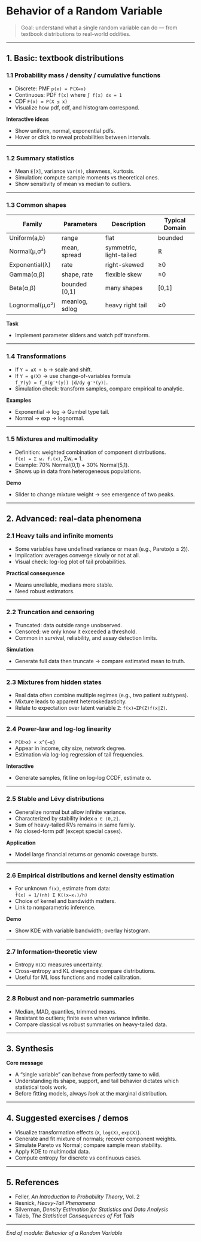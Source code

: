 # Behavior of a Random Variable

> Goal: understand what a single random variable can do — from textbook distributions to real-world oddities.

---

## 1. Basic: textbook distributions

### 1.1 Probability mass / density / cumulative functions
- Discrete: PMF `p(x) = P(X=x)`  
- Continuous: PDF `f(x)` where `∫ f(x) dx = 1`  
- CDF `F(x) = P(X ≤ x)`  
- Visualize how pdf, cdf, and histogram correspond.

**Interactive ideas**
- Show uniform, normal, exponential pdfs.  
- Hover or click to reveal probabilities between intervals.

---

### 1.2 Summary statistics
- Mean `E[X]`, variance `Var(X)`, skewness, kurtosis.  
- Simulation: compute sample moments vs theoretical ones.  
- Show sensitivity of mean vs median to outliers.

---

### 1.3 Common shapes
| Family | Parameters | Description | Typical Domain |
|---------|-------------|--------------|----------------|
| Uniform(a,b) | range | flat | bounded |
| Normal(μ,σ²) | mean, spread | symmetric, light-tailed | ℝ |
| Exponential(λ) | rate | right-skewed | ≥0 |
| Gamma(α,β) | shape, rate | flexible skew | ≥0 |
| Beta(α,β) | bounded [0,1] | many shapes | [0,1] |
| Lognormal(μ,σ²) | meanlog, sdlog | heavy right tail | ≥0 |

**Task**
- Implement parameter sliders and watch pdf transform.

---

### 1.4 Transformations
- If `Y = aX + b` → scale and shift.  
- If `Y = g(X)` → use change-of-variables formula  
  `f_Y(y) = f_X(g⁻¹(y)) |d/dy g⁻¹(y)|`.  
- Simulation check: transform samples, compare empirical to analytic.

**Examples**
- Exponential → log → Gumbel type tail.  
- Normal → exp → lognormal.

---

### 1.5 Mixtures and multimodality
- Definition: weighted combination of component distributions.  
  `f(x) = Σ wᵢ fᵢ(x)`, Σwᵢ = 1.  
- Example: 70% Normal(0,1) + 30% Normal(5,1).  
- Shows up in data from heterogeneous populations.

**Demo**
- Slider to change mixture weight → see emergence of two peaks.

---

## 2. Advanced: real-data phenomena

### 2.1 Heavy tails and infinite moments
- Some variables have undefined variance or mean (e.g., Pareto(α ≤ 2)).  
- Implication: averages converge slowly or not at all.  
- Visual check: log-log plot of tail probabilities.

**Practical consequence**
- Means unreliable, medians more stable.  
- Need robust estimators.

---

### 2.2 Truncation and censoring
- Truncated: data outside range unobserved.  
- Censored: we only know it exceeded a threshold.  
- Common in survival, reliability, and assay detection limits.

**Simulation**
- Generate full data then truncate → compare estimated mean to truth.

---

### 2.3 Mixtures from hidden states
- Real data often combine multiple regimes (e.g., two patient subtypes).  
- Mixture leads to apparent heteroskedasticity.  
- Relate to expectation over latent variable `Z`: `f(x)=ΣP(Z)f(x|Z)`.

---

### 2.4 Power-law and log-log linearity
- `P(X>x) ∝ x^{−α}`  
- Appear in income, city size, network degree.  
- Estimation via log-log regression of tail frequencies.

**Interactive**
- Generate samples, fit line on log-log CCDF, estimate α.

---

### 2.5 Stable and Lévy distributions
- Generalize normal but allow infinite variance.  
- Characterized by stability index `α ∈ (0,2]`.  
- Sum of heavy-tailed RVs remains in same family.  
- No closed-form pdf (except special cases).

**Application**
- Model large financial returns or genomic coverage bursts.

---

### 2.6 Empirical distributions and kernel density estimation
- For unknown `f(x)`, estimate from data:  
  `f̂(x) = 1/(nh) Σ K((x−xᵢ)/h)`  
- Choice of kernel and bandwidth matters.  
- Link to nonparametric inference.

**Demo**
- Show KDE with variable bandwidth; overlay histogram.

---

### 2.7 Information-theoretic view
- Entropy `H(X)` measures uncertainty.  
- Cross-entropy and KL divergence compare distributions.  
- Useful for ML loss functions and model calibration.

---

### 2.8 Robust and non-parametric summaries
- Median, MAD, quantiles, trimmed means.  
- Resistant to outliers; finite even when variance infinite.  
- Compare classical vs robust summaries on heavy-tailed data.

---

## 3. Synthesis

**Core message**
- A “single variable” can behave from perfectly tame to wild.  
- Understanding its shape, support, and tail behavior dictates which statistical tools work.  
- Before fitting models, always *look* at the marginal distribution.

---

## 4. Suggested exercises / demos

- Visualize transformation effects (`X`, `log(X)`, `exp(X)`).  
- Generate and fit mixture of normals; recover component weights.  
- Simulate Pareto vs Normal; compare sample mean stability.  
- Apply KDE to multimodal data.  
- Compute entropy for discrete vs continuous cases.

---

## 5. References

- Feller, *An Introduction to Probability Theory*, Vol. 2  
- Resnick, *Heavy-Tail Phenomena*  
- Silverman, *Density Estimation for Statistics and Data Analysis*  
- Taleb, *The Statistical Consequences of Fat Tails*  

---

*End of module: Behavior of a Random Variable*
